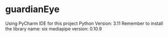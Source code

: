 # guardianEye
Using PyCharm IDE for this project
Python Version: 3.11
Remember to install the library name: six
mediapipe version: 0.10.9

